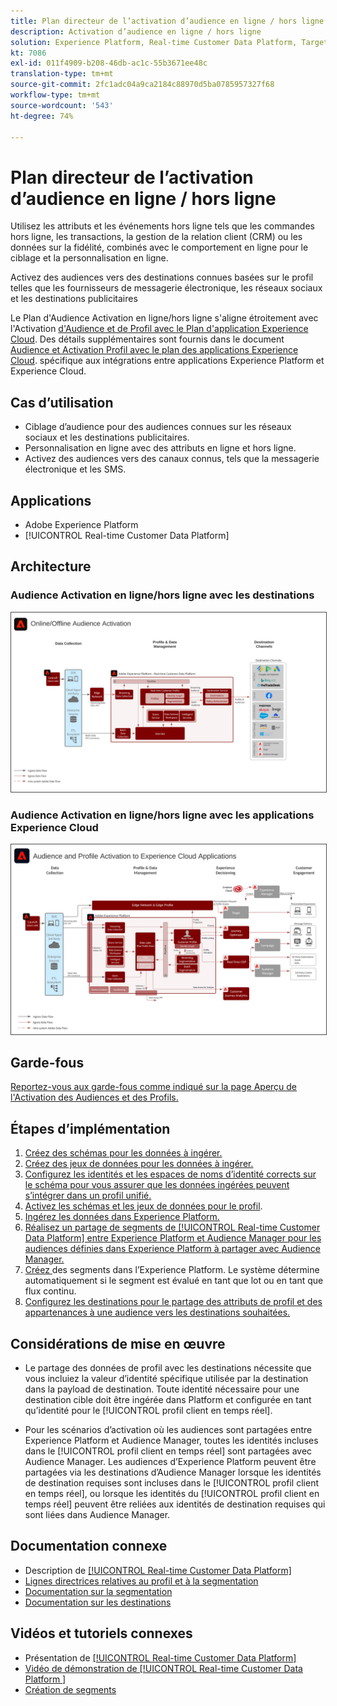 ```yaml
---
title: Plan directeur de l’activation d’audience en ligne / hors ligne
description: Activation d’audience en ligne / hors ligne
solution: Experience Platform, Real-time Customer Data Platform, Target, Audience Manager, Analytics, Experience Cloud Services, Data Collection
kt: 7086
exl-id: 011f4909-b208-46db-ac1c-55b3671ee48c
translation-type: tm+mt
source-git-commit: 2fc1adc04a9ca2184c88970d5ba0785957327f68
workflow-type: tm+mt
source-wordcount: '543'
ht-degree: 74%

---
```


# Plan directeur de l’activation d’audience en ligne / hors ligne

Utilisez les attributs et les événements hors ligne tels que les commandes hors ligne, les transactions, la gestion de la relation client (CRM) ou les données sur la fidélité, combinés avec le comportement en ligne pour le ciblage et la personnalisation en ligne.

Activez des audiences vers des destinations connues basées sur le profil telles que les fournisseurs de messagerie électronique, les réseaux sociaux et les destinations publicitaires

Le Plan d&#39;Audience Activation en ligne/hors ligne s&#39;aligne étroitement avec l&#39;Activation [d&#39;Audience et de Profil avec le Plan d&#39;application Experience Cloud](platform-and-applications.md). Des détails supplémentaires sont fournis dans le document [Audience et Activation Profil avec le plan des applications Experience Cloud](platform-and-applications.md).   spécifique aux intégrations entre applications Experience Platform et Experience Cloud.

## Cas d’utilisation

* Ciblage d’audience pour des audiences connues sur les réseaux sociaux et les destinations publicitaires.
* Personnalisation en ligne avec des attributs en ligne et hors ligne.
* Activez des audiences vers des canaux connus, tels que la messagerie électronique et les SMS.

## Applications

* Adobe Experience Platform
* [!UICONTROL Real-time Customer Data Platform]

## Architecture

### Audience Activation en ligne/hors ligne avec les destinations

<img src="assets/online_offline_activation.svg" alt="Architecture de référence pour le plan directeur d’activation d’audience en ligne / hors ligne" style="border:1px solid #4a4a4a" />
<br>

### Audience Activation en ligne/hors ligne avec les applications Experience Cloud

<img src="assets/activation+apps.svg" alt="Architecture de référence pour le plan d'Audience Activation en ligne/hors ligne avec les applications Experience Cloud" style="border:1px solid #4a4a4a" />

## Garde-fous

[Reportez-vous aux garde-fous comme indiqué sur la page Aperçu de l&#39;Activation des Audiences et des Profils.](overview.md)

## Étapes d’implémentation

1. [Créez des schémas pour les données à ingérer.](https://experienceleague.adobe.com/docs/platform-learn/tutorials/schemas/create-a-schema.html)
1. [Créez des jeux de données pour les données à ingérer.](https://experienceleague.adobe.com/docs/platform-learn/tutorials/data-ingestion/create-datasets-and-ingest-data.html)
1. [Configurez les identités et les espaces de noms d’identité corrects sur le schéma pour vous assurer que les données ingérées peuvent s’intégrer dans un profil unifié.](https://experienceleague.adobe.com/docs/platform-learn/tutorials/identities/label-ingest-and-verify-identity-data.html)
1. [Activez les schémas et les jeux de données pour le profil](https://experienceleague.adobe.com/docs/platform-learn/tutorials/profiles/bring-data-into-the-real-time-customer-profile.html).
1. [Ingérez les données dans Experience Platform.](https://experienceleague.adobe.com/?recommended=ExperiencePlatform-D-1-2020.1.dataingestion)
1. [Réalisez un partage de segments de [!UICONTROL Real-time Customer Data Platform] entre Experience Platform et Audience Manager pour les audiences définies dans Experience Platform à partager avec Audience Manager.](https://www.adobe.com/go/audiences)
1. [Créez ](https://experienceleague.adobe.com/docs/platform-learn/tutorials/segments/create-segments.html?lang=fr) des segments dans l’Experience Platform. Le système détermine automatiquement si le segment est évalué en tant que lot ou en tant que flux continu.
1. [Configurez les destinations pour le partage des attributs de profil et des appartenances à une audience vers les destinations souhaitées.](https://experienceleague.adobe.com/docs/platform-learn/tutorials/destinations/create-destinations-and-activate-data.html)

## Considérations de mise en œuvre

* Le partage des données de profil avec les destinations nécessite que vous incluiez la valeur d’identité spécifique utilisée par la destination dans la payload de destination. Toute identité nécessaire pour une destination cible doit être ingérée dans Platform et configurée en tant qu’identité pour le [!UICONTROL profil client en temps réel].

* Pour les scénarios d’activation où les audiences sont partagées entre Experience Platform et Audience Manager, toutes les identités incluses dans le [!UICONTROL profil client en temps réel] sont partagées avec Audience Manager. Les audiences d’Experience Platform peuvent être partagées via les destinations d’Audience Manager lorsque les identités de destination requises sont incluses dans le [!UICONTROL profil client en temps réel], ou lorsque les identités du [!UICONTROL profil client en temps réel] peuvent être reliées aux identités de destination requises qui sont liées dans Audience Manager.

## Documentation connexe

* Description de [[!UICONTROL Real-time Customer Data Platform]](https://helpx.adobe.com/fr/legal/product-descriptions/real-time-customer-data-platform.html)
* [Lignes directrices relatives au profil et à la segmentation](https://experienceleague.adobe.com/docs/experience-platform/profile/guardrails.html?lang=fr)
* [Documentation sur la segmentation](https://experienceleague.adobe.com/docs/experience-platform/segmentation/api/streaming-segmentation.html?lang=fr)
* [Documentation sur les destinations](https://experienceleague.adobe.com/docs/experience-platform/destinations/catalog/overview.html?lang=fr)

## Vidéos et tutoriels connexes

* Présentation de [[!UICONTROL Real-time Customer Data Platform]](https://experienceleague.adobe.com/docs/platform-learn/tutorials/application-services/rtcdp/understanding-the-real-time-customer-data-platform.html?lang=fr)
* [Vidéo de démonstration de [!UICONTROL Real-time Customer Data Platform ]](https://experienceleague.adobe.com/docs/platform-learn/tutorials/application-services/rtcdp/demo.html?lang=fr)
* [Création de segments](https://experienceleague.adobe.com/docs/platform-learn/tutorials/segments/create-segments.html)
